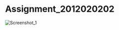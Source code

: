 # Assignment_2012020202
![Screenshot_1](https://user-images.githubusercontent.com/94776784/224551533-4d77507d-55fd-4826-8bb3-4aa58e08b780.png)
